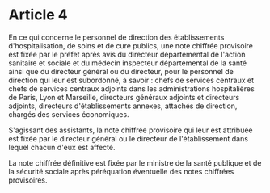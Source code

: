 # Article 4

En ce qui concerne le personnel de direction des établissements d'hospitalisation, de soins et de cure publics, une note chiffrée provisoire est fixée par le préfet après avis du directeur départemental de l'action sanitaire et sociale et du médecin inspecteur départemental de la santé ainsi que du directeur général ou du directeur, pour le personnel de direction qui leur est subordonné, à savoir : chefs de services centraux et chefs de services centraux adjoints dans les administrations hospitalières de Paris, Lyon et Marseille, directeurs généraux adjoints et directeurs adjoints, directeurs d'établissements annexes, attachés de direction, chargés des services économiques.

S'agissant des assistants, la note chiffrée provisoire qui leur est attribuée est fixée par le directeur général ou le directeur de l'établissement dans lequel chacun d'eux est affecté.

La note chiffrée définitive est fixée par le ministre de la santé publique et de la sécurité sociale après péréquation éventuelle des notes chiffrées provisoires.
